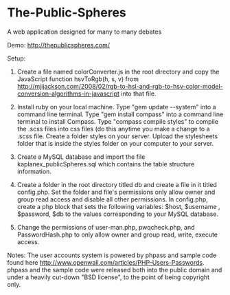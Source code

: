 The-Public-Spheres
==================

A web application designed for many to many debates

Demo: http://thepublicspheres.com/

Setup:

1. Create a file named colorConverter.js in the root directory and copy the JavaScript function hsvToRgb(h, s, v) from http://mjijackson.com/2008/02/rgb-to-hsl-and-rgb-to-hsv-color-model-conversion-algorithms-in-javascript into that file.

2. Install ruby on your local machine. Type "gem update --system" into a command line terminal. Type "gem install compass" into a command line terminal to install Compass. Type "compass compile styles" to compile the .scss files into css files (do this anytime you make a change to a .scss file. Create a folder styles on your server. Upload the stylesheets folder that is inside the styles folder on your computer to your server.

3. Create a MySQL database and import the file kaplanex_publicSpheres.sql which contains the table structure information.

4. Create a folder in the root directory titled db and create a file in it titled config.php. Set the folder and file's permissions only allow owner and group read access and disable all other permissions. In config.php, create a php block that sets the following variables: $host, $username , $password, $db to the values corresponding to your MySQL database.

5. Change the permissions of user-man.php, pwqcheck.php, and PasswordHash.php to only allow owner and group read, write, execute access.

Notes:
The user accounts system is powered by phpass and sample code found here http://www.openwall.com/articles/PHP-Users-Passwords. phpass and the sample code were released both into the public domain and under a heavily cut-down "BSD license", to the point of being copyright only.
